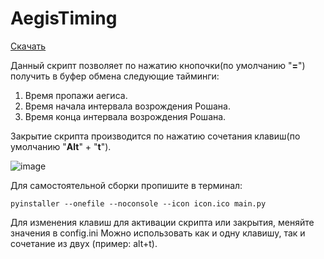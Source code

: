 ﻿# AegisTiming
 [Скачать](https://github.com/BaldrCoal/AegisTiming/releases/tag/Dota2)
 
Данный скрипт позволяет по нажатию кнопочки(по умолчанию "**=**") получить в буфер обмена следующие тайминги:
1. Время пропажи аегиса.
2. Время начала интервала возрождения Рошана.
3. Время конца интервала возрождения Рошана.

Закрытие скрипта производится по нажатию сочетания клавиш(по умолчанию "**Alt**" + "**t**").

![image](https://user-images.githubusercontent.com/105732231/183248393-5bc815dd-a120-49a3-99db-19e362c35388.png)

Для самостоятельной сборки пропишите в терминал:
```
pyinstaller --onefile --noconsole --icon icon.ico main.py
```

Для изменения клавиш для активации скрипта или закрытия, меняйте значения в config.ini
Можно использовать как и одну клавишу, так и сочетание из двух (пример: alt+t).
